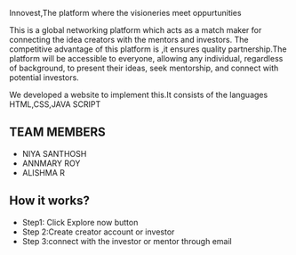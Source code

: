 Innovest,The platform where the visioneries meet oppurtunities

This is a global networking platform which acts as a match maker for connecting the idea creators with the mentors and investors.
The competitive advantage of this platform is ,it ensures quality partnership.The platform will be accessible to everyone, allowing any individual, regardless of background, to present their ideas, seek mentorship, and connect with potential investors.


We developed a website to implement this.It consists of the languages HTML,CSS,JAVA SCRIPT
## TEAM MEMBERS
- NIYA SANTHOSH 
- ANNMARY ROY
- ALISHMA R

## How it works?
- Step1: Click Explore now button
- Step 2:Create creator account or investor 
- Step 3:connect with the investor or mentor through email